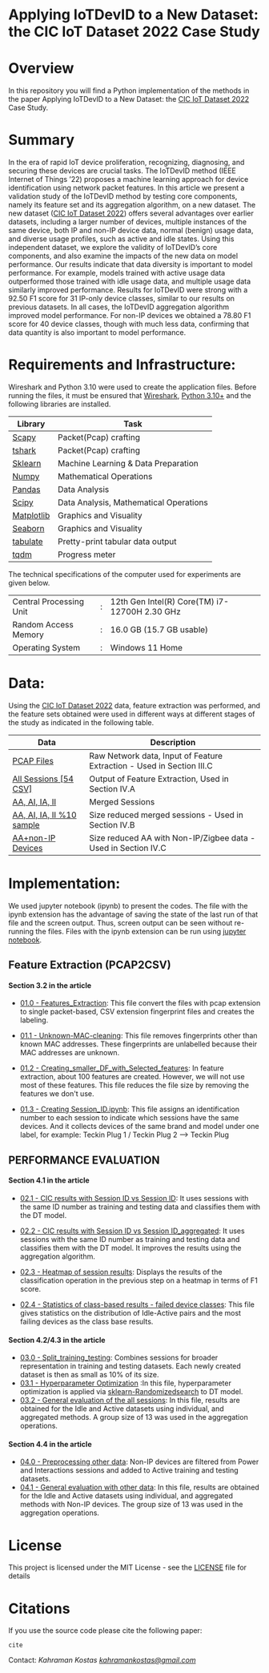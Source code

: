# Applying IoTDevID to a New Dataset: the CIC IoT Dataset 2022 Case Study

# Overview
In this repository you will find a Python implementation of the methods in the paper Applying IoTDevID to a New Dataset: the [CIC IoT Dataset 2022](https://www.unb.ca/cic/datasets/iotdataset-2022.html) Case Study.

# Summary

In the era of rapid IoT device proliferation, recognizing, diagnosing, and securing these devices are crucial tasks. The IoTDevID method (IEEE Internet of Things ’22) proposes a machine learning approach for device identification using network packet features. In this article we present a validation study of the IoTDevID method by testing core components, namely its feature set and its aggregation algorithm, on a new dataset. The new dataset ([CIC IoT Dataset 2022](https://www.unb.ca/cic/datasets/iotdataset-2022.html)) offers several advantages over earlier datasets, including a larger number of devices, multiple instances of the same device, both IP and non-IP device data, normal (benign) usage data, and diverse usage profiles, such as active and idle states. Using this independent dataset, we explore the validity of IoTDevID’s core components, and also examine the impacts of the new data on model performance. Our results indicate that data diversity is important to model performance. For example, models trained with active usage data outperformed those trained with idle usage data, and multiple usage data similarly improved performance. Results for IoTDevID were strong with a 92.50 F1 score for 31 IP-only device classes, similar to our results on previous datasets. In all cases, the IoTDevID aggregation algorithm improved model performance. For non-IP devices we obtained a 78.80 F1 score for 40 device classes, though with much less data, confirming that data quantity is also important to model performance. 



# Requirements and Infrastructure: 

Wireshark and Python 3.10 were used to create the application files. Before running the files, it must be ensured that [Wireshark](https://www.wireshark.org/), [Python 3.10+](https://www.python.org/downloads/) and the following libraries are installed.

| Library | Task |
| ------ | ------ |
|[ Scapy ](https://scapy.net/)| Packet(Pcap) crafting |
|[ tshark ](https://www.wireshark.org/)| Packet(Pcap) crafting |
|[ Sklearn ](http://scikit-learn.org/stable/install.html)| Machine Learning & Data Preparation |
| [ Numpy ](http://www.numpy.org/) |Mathematical Operations|
| [ Pandas  ](https://pandas.pydata.org/pandas-docs/stable/install.html)|  Data Analysis|
| [ Scipy  ](https://pypi.org/project/scipy/)|  Data Analysis, Mathematical Operations|
| [ Matplotlib ](https://matplotlib.org/users/installing.html) |Graphics and Visuality|
| [Seaborn ](https://seaborn.pydata.org/) |Graphics and Visuality|
| [tabulate ](https://pypi.org/project/tabulate/) |Pretty-print tabular data output|
| [tqdm ](https://tqdm.github.io/) |Progress meter|



The technical specifications of the computer used for experiments are given below.

|  | |   |
| ------ |--|  ------ |
|Central Processing Unit|:|12th Gen Intel(R) Core(TM) i7-12700H   2.30 GHz|
| Random Access Memory	|:|	16.0 GB (15.7 GB usable)|
| Operating System	|:|	Windows 11 Home |

# Data: 
Using the [CIC IoT Dataset 2022](https://www.unb.ca/cic/datasets/iotdataset-2022.html) data, feature extraction was performed, and the feature sets obtained were used in different ways at different stages of the study as indicated in the following table.

| Data | Description |
| ------ | ------ |
|[ PCAP Files ](http://205.174.165.80/IOTDataset/CIC_IOT_Dataset2022/)| Raw Network data, Input of Feature Extraction - Used in Section III.C|
|[ All Sessions [54 CSV]](https://drive.google.com/file/d/12AY9GOdhVMaEoYAIyTrrF6sl6R26mVib/view)| Output of Feature Extraction, Used in Section IV.A|
|[AA, AI, IA, II](https://drive.google.com/file/d/1rCk38jOXAdWfoVWtfoKXpcBNjuSgXeBp/view?usp=sharing)| Merged Sessions |
|[AA, AI, IA, II %10 sample](https://drive.google.com/file/d/1ADeh0nNFWT4BpIExnv-BoBzrtMJBHaC8/view?usp=sharing)| Size reduced merged sessions - Used in Section IV.B |
|[ AA+non-IP Devices](https://drive.google.com/file/d/1G8bDKCpfW6pun6zNBMXsNpyDwt_KPjvF/view?usp=sharing)| Size reduced AA with Non-IP/Zigbee data - Used in Section IV.C |




# Implementation: 

We used jupyter notebook (ipynb) to present the codes. The file with the ipynb extension has the advantage of saving the state of the last run of that file and the screen output. Thus, screen output can be seen without re-running the files. Files with the ipynb extension can be run using [jupyter notebook](http://jupyter.org/install). 




## Feature Extraction (PCAP2CSV) 
#### Section 3.2 in the article

* [01.0 - Features_Extraction](https://github.com/kahramankostas/IoTDevID-CIC/blob/main/01.0%20-%20Features_Extraction.ipynb): This file convert the files with pcap extension to single packet-based, CSV extension fingerprint files and creates the labeling.

* [01.1 - Unknown-MAC-cleaning](https://github.com/kahramankostas/IoTDevID-CIC/blob/main/01.1%20-%20Unknown-MAC-cleaning.ipynb): This file removes fingerprints other than known MAC addresses. These fingerprints are unlabelled because their MAC addresses are unknown.

* [01.2 - Creating_smaller_DF_with_Selected_features](https://github.com/kahramankostas/IoTDevID-CIC/blob/main/01.2%20-%20Creating_smaller_DF_with_Selected_features.ipynb): In feature extraction, about 100 features are created. However, we will not use most of these features. This file reduces the file size by removing the features we don't use.

* [01.3 - Creating Session_ID.ipynb](https://github.com/kahramankostas/IoTDevID-CIC/blob/main/01.3%20-%20Creating%20Session_ID.ipynb): This file assigns an identification number to each session to indicate which sessions have the same devices. And it collects devices of the same brand and model under one label, for example: Teckin Plug 1 /
 Teckin Plug 2 -->   Teckin Plug


## PERFORMANCE EVALUATION
#### Section 4.1 in the article

* [02.1 - CIC results with  Session ID vs Session ID](https://github.com/kahramankostas/IoTDevID-CIC/blob/main/02.0%20-%20CIC%20results%20with%20%20Session%20ID%20vs%20Session%20ID%20.ipynb): It uses sessions with the same ID number as training and testing data and classifies them with the DT model.

* [02.2 - CIC results with  Session ID vs Session ID_aggregated](https://github.com/kahramankostas/IoTDevID-CIC/blob/main/02.0%20-%20CIC%20results%20with%20%20Session%20ID%20vs%20Session%20ID%20.ipynb): It uses sessions with the same ID number as training and testing data and classifies them with the DT model. It improves the results using the aggregation algorithm.

* [02.3 - Heatmap of session results](https://github.com/kahramankostas/IoTDevID-CIC/blob/main/02.1%20-%20Heatmap%20of%20session%20results.ipynb): Displays the results of the classification operation in the previous step on a heatmap in terms of F1  score.

* [02.4 - Statistics of class-based results - failed device classes](https://github.com/kahramankostas/IoTDevID-CIC/blob/main/02.2%20-%20Statistics%20of%20class-based%20results%20-%20failed%20device%20classes.ipynb):  This file gives statistics on the distribution of Idle-Active pairs and the most failing devices as the class base results.

#### Section 4.2/4.3 in the article
* [03.0 - Split_training_testing](https://github.com/kahramankostas/IoTDevID-CIC/blob/main/03.0%20-%20Split_training_testing.ipynb): Combines sessions for broader representation in training and testing datasets. Each newly created dataset is then as small as 10% of its size.
* [03.1 - Hyperparameter Optimization](https://github.com/kahramankostas/IoTDevID-CIC/blob/main/03.0%20-%20Hyperparameter%20Optimization.ipynb) :In this file, hyperparameter optimization is applied via [sklearn-Randomizedsearch](https://scikit-learn.org/stable/modules/generated/sklearn.model_selection.RandomizedSearchCV.html) to DT model.
* [03.2 - General evaluation of the all sessions](https://github.com/kahramankostas/IoTDevID-CIC/blob/main/03.1%20-%20General%20evaluation%20of%20the%20all%20sessions.ipynb): In this file, results are obtained for the Idle and Active datasets using individual, and aggregated methods. A group size of 13 was used in the aggregation  operations.

#### Section 4.4 in the article
* [04.0 - Preprocessing other data](https://github.com/kahramankostas/IoTDevID-CIC/blob/main/04.0%20-%20Preprocessing%20other%20data.ipynb): Non-IP devices are filtered from Power and Interactions sessions and added to Active training and testing datasets.
* [04.1 - General evaluation with other data](https://github.com/kahramankostas/IoTDevID-CIC/blob/main/04.1%20-%20General%20evaluation%20with%20other%20data.ipynb):  In this file, results are obtained for the Idle and Active datasets using individual, and aggregated methods with Non-IP devices. The group size of 13 was used in the aggregation  operations.




# License
This project is licensed under the MIT License - see the [LICENSE](LICENSE) file for details


# Citations
If you use the source code please cite the following paper:

```
cite
```

Contact:
*Kahraman Kostas
kahramankostas@gmail.com*


